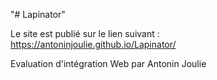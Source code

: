 "# Lapinator" 

Le site est publié sur le lien suivant : https://antoninjoulie.github.io/Lapinator/

Evaluation d'intégration Web par Antonin Joulie
